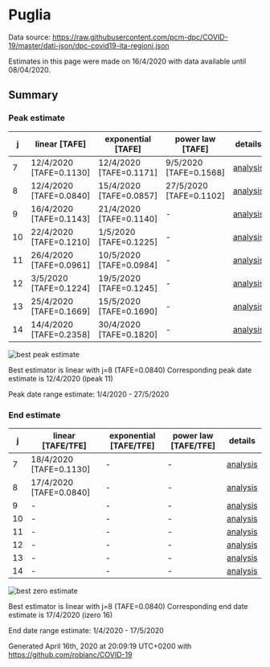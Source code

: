 # Puglia


Data source: https://raw.githubusercontent.com/pcm-dpc/COVID-19/master/dati-json/dpc-covid19-ita-regioni.json

Estimates in this page were made on 16/4/2020 with data available until 08/04/2020.


## Summary 

### Peak estimate 
|j|linear [TAFE]|exponential [TAFE]|power law [TAFE]|details|
|---|----|-----------|---------|-------|
|7|12/4/2020 [TAFE=0.1130]|12/4/2020 [TAFE=0.1171]|9/5/2020 [TAFE=0.1568]|[analysis](COVID-19_puglia_j7_2020-04-08.md)|
|8|12/4/2020 [TAFE=0.0840]|15/4/2020 [TAFE=0.0857]|27/5/2020 [TAFE=0.1102]|[analysis](COVID-19_puglia_j8_2020-04-08.md)|
|9|16/4/2020 [TAFE=0.1143]|21/4/2020 [TAFE=0.1140]|-|[analysis](COVID-19_puglia_j9_2020-04-08.md)|
|10|22/4/2020 [TAFE=0.1210]|1/5/2020 [TAFE=0.1225]|-|[analysis](COVID-19_puglia_j10_2020-04-08.md)|
|11|26/4/2020 [TAFE=0.0961]|10/5/2020 [TAFE=0.0984]|-|[analysis](COVID-19_puglia_j11_2020-04-08.md)|
|12|3/5/2020 [TAFE=0.1224]|19/5/2020 [TAFE=0.1245]|-|[analysis](COVID-19_puglia_j12_2020-04-08.md)|
|13|25/4/2020 [TAFE=0.1669]|15/5/2020 [TAFE=0.1690]|-|[analysis](COVID-19_puglia_j13_2020-04-08.md)|
|14|14/4/2020 [TAFE=0.2358]|30/4/2020 [TAFE=0.1820]|-|[analysis](COVID-19_puglia_j14_2020-04-08.md)|

![best peak estimate](COVID-19_puglia_j8_2020-04-08.png)

Best estimator is linear with j=8 (TAFE=0.0840)
Corresponding peak date estimate is 12/4/2020 (ipeak 11)


Peak date range estimate: 1/4/2020 - 27/5/2020

### End estimate 
|j|linear [TAFE/TFE]|exponential [TAFE/TFE]|power law [TAFE/TFE]|details|
|---|----|-----------|---------|-------|
|7|18/4/2020 [TAFE=0.1130]|-|-|[analysis](COVID-19_puglia_j7_2020-04-08.md)|
|8|17/4/2020 [TAFE=0.0840]|-|-|[analysis](COVID-19_puglia_j8_2020-04-08.md)|
|9|-|-|-|[analysis](COVID-19_puglia_j9_2020-04-08.md)|
|10|-|-|-|[analysis](COVID-19_puglia_j10_2020-04-08.md)|
|11|-|-|-|[analysis](COVID-19_puglia_j11_2020-04-08.md)|
|12|-|-|-|[analysis](COVID-19_puglia_j12_2020-04-08.md)|
|13|-|-|-|[analysis](COVID-19_puglia_j13_2020-04-08.md)|
|14|-|-|-|[analysis](COVID-19_puglia_j14_2020-04-08.md)|

![best zero estimate](COVID-19_puglia_j8_2020-04-08.png)

Best estimator is linear with j=8 (TAFE=0.0840)
Corresponding end date estimate is 17/4/2020 (izero 16)


End date range estimate: 1/4/2020 - 17/5/2020

Generated April 16th, 2020 at 20:09:19 UTC+0200 with https://github.com/robianc/COVID-19
